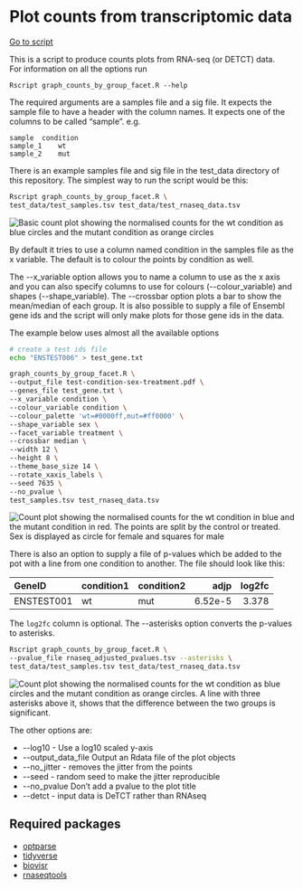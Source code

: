 # Plot counts from transcriptomic data

[Go to script](../../graph_counts_by_group_facet.R)

This is a script to produce counts plots from RNA-seq (or DETCT) data.  
For information on all the options run

    Rscript graph_counts_by_group_facet.R --help

The required arguments are a samples file and a sig file. It expects the
sample file to have a header with the column names. It expects one of
the columns to be called “sample”. e.g.

    sample  condition
    sample_1    wt
    sample_2    mut

There is an example samples file and sig file in the test_data directory
of this repository. The simplest way to run the script would be this:

``` bash
Rscript graph_counts_by_group_facet.R \
test_data/test_samples.tsv test_data/test_rnaseq_data.tsv
```

![Basic count plot showing the normalised counts for the wt condition as
blue circles and the mutant condition as orange
circles](test_counts_basic.1.png "Basic count plot")

By default it tries to use a column named condition in the samples file
as the x variable. The default is to colour the points by condition as
well.

The --x_variable option allows you to name a column to use as the x axis
and you can also specify columns to use for colours (--colour_variable)
and shapes (--shape_variable). The --crossbar option plots a bar to show
the mean/median of each group. It is also possible to supply a file of
Ensembl gene ids and the script will only make plots for those gene ids
in the data.

The example below uses almost all the available options

``` bash
# create a test ids file
echo "ENSTEST006" > test_gene.txt

graph_counts_by_group_facet.R \
--output_file test-condition-sex-treatment.pdf \
--genes_file test_gene.txt \
--x_variable condition \
--colour_variable condition \
--colour_palette 'wt=#0000ff,mut=#ff0000' \
--shape_variable sex \
--facet_variable treatment \
--crossbar median \
--width 12 \
--height 8 \
--theme_base_size 14 \
--rotate_xaxis_labels \
--seed 7635 \
--no_pvalue \
test_samples.tsv test_rnaseq_data.tsv
```

![Count plot showing the normalised counts for the wt condition in blue
and the mutant condition in red. The points are split by the control or
treated. Sex is displayed as circle for female and squares for
male](count_plot_everything.1.png "Count plot by condition by treatment")

There is also an option to supply a file of p-values which be added to
the pot with a line from one condition to another. The file should look
like this:

| GeneID     | condition1 | condition2 |    adjp | log2fc |
|:-----------|:-----------|:-----------|--------:|-------:|
| ENSTEST001 | wt         | mut        | 6.52e-5 |  3.378 |

The `log2fc` column is optional. The --asterisks option converts the
p-values to asterisks.

``` bash
Rscript graph_counts_by_group_facet.R \
--pvalue_file rnaseq_adjusted_pvalues.tsv --asterisks \
test_data/test_samples.tsv test_data/test_rnaseq_data.tsv
```

![Count plot showing the normalised counts for the wt condition as blue
circles and the mutant condition as orange circles. A line with three
asterisks above it, shows that the difference between the two groups is
significant.](test_counts_pval.1.png "Count plot by condition with p-values")

The other options are:

- --log10 - Use a log10 scaled y-axis
- --output_data_file Output an Rdata file of the plot objects
- --no_jitter - removes the jitter from the points
- --seed - random seed to make the jitter reproducible
- --no_pvalue Don’t add a pvalue to the plot title
- --detct - input data is DeTCT rather than RNAseq

## Required packages

- [optparse](https://github.com/trevorld/r-optparse)
- [tidyverse](https://www.tidyverse.org/)
- [biovisr](https://github.com/richysix/biovisr)
- [rnaseqtools](https://github.com/richysix/rnaseqtools)
